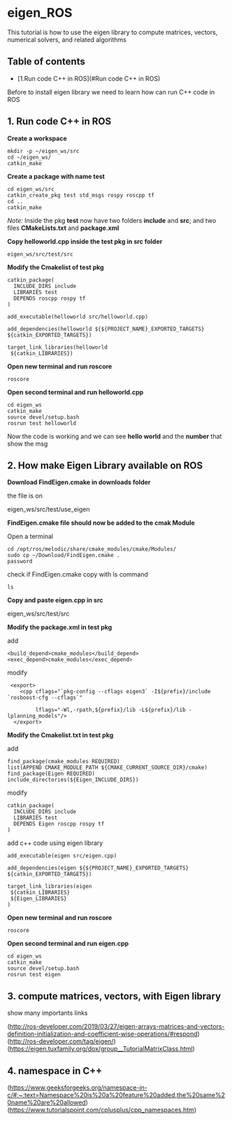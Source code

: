 # eigen_ROS
This tutorial is how to use the eigen library to compute matrices, vectors, numerical solvers, and related algorithms

## Table of contents
* [1.Run code C++ in ROS](#Run code C++ in ROS)


Before to install eigen library we need to learn how can run C++ code in ROS

## **1. Run code C++ in ROS**

**Create a workspace**
```
mkdir -p ~/eigen_ws/src
cd ~/eigen_ws/
catkin_make
```
**Create a package with name test**
```
cd eigen_ws/src
catkin_create_pkg test std_msgs rospy roscpp tf
cd ..
catkin_make
```
_Note:_ Inside the pkg **test** now have two folders **include** and **src**; and two files **CMakeLists.txt** and **package.xml** 

**Copy helloworld.cpp inside the test pkg in src folder**

```
eigen_ws/src/test/src
```
**Modify the Cmakelist of test pkg**
```
catkin_package(
  INCLUDE_DIRS include
  LIBRARIES test
  DEPENDS roscpp rospy tf	 
)
```

```
add_executable(helloworld src/helloworld.cpp)
```

```
add_dependencies(helloworld ${${PROJECT_NAME}_EXPORTED_TARGETS} ${catkin_EXPORTED_TARGETS})
```

```
target_link_libraries(helloworld 
 ${catkin_LIBRARIES})
```
**Open new terminal and run roscore**
```
roscore
```
**Open second terminal and run helloworld.cpp**

```
cd eigen_ws
catkin_make
source devel/setup.bash
rosrun test helloworld

```
Now the code is working and we can see **hello world** and the **number** that show the msg 

## **2. How make Eigen Library available on ROS**

**Download FindEigen.cmake in downloads folder**

the file is on 

eigen_ws/src/test/use_eigen

**FindEigen.cmake file should now be added to the cmak Module**

Open a terminal

```
cd /opt/ros/melodic/share/cmake_modules/cmake/Modules/
sudo cp ~/Download/FindEigen.cmake .
password
```
check if FindEigen.cmake copy with ls command
```
ls
```


**Copy and paste eigen.cpp in src**

eigen_ws/src/test/src


**Modify the package.xml in test pkg**

add 

```
<build_depend>cmake_modules</build_depend>
<exec_depend>cmake_modules</exec_depend>
```
modify
```
 <export>
    <cpp cflags="`pkg-config --cflags eigen3` -I${prefix}/include `rosboost-cfg --cflags`" 

         lflags="-Wl,-rpath,${prefix}/lib -L${prefix}/lib -lplanning_models"/>
  </export>
```
**Modify the Cmakelist.txt in test pkg**

add

```
find_package(cmake_modules REQUIRED)
list(APPEND CMAKE_MODULE_PATH ${CMAKE_CURRENT_SOURCE_DIR}/cmake)
find_package(Eigen REQUIRED)
include_directories(${Eigen_INCLUDE_DIRS})

```

modify

```
catkin_package(
  INCLUDE_DIRS include
  LIBRARIES test
  DEPENDS Eigen roscpp rospy tf	   
)
```
add c++ code using eigen library
```
add_executable(eigen src/eigen.cpp)
```

```
add_dependencies(eigen ${${PROJECT_NAME}_EXPORTED_TARGETS} ${catkin_EXPORTED_TARGETS})
```

```
target_link_libraries(eigen
 ${catkin_LIBRARIES}
 ${Eigen_LIBRARIES}   
)

```
**Open new terminal and run roscore**
```
roscore
```
**Open second terminal and run eigen.cpp**

```
cd eigen_ws
catkin_make
source devel/setup.bash
rosrun test eigen

```

## **3. compute matrices, vectors, with Eigen library**

show many importants links

(http://ros-developer.com/2019/03/27/eigen-arrays-matrices-and-vectors-definition-initialization-and-coefficient-wise-operations/#respond)
(http://ros-developer.com/tag/eigen/)
(https://eigen.tuxfamily.org/dox/group__TutorialMatrixClass.html)

## **4. namespace in C++**

(https://www.geeksforgeeks.org/namespace-in-c/#:~:text=Namespace%20is%20a%20feature%20added,the%20same%20name%20are%20allowed)
(https://www.tutorialspoint.com/cplusplus/cpp_namespaces.htm)



